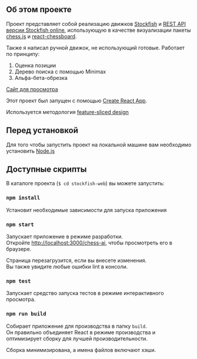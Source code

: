 ## Об этом проекте

Проект представляет собой реализацию движков [Stockfish](https://stockfishchess.org/) и [REST API версии Stockfish online](https://stockfish.online/docs.php), использующую в качестве визуализации пакеты [chess.js](https://www.npmjs.com/package/chess.js?activeTab=readme) и [react-chessboard](https://github.com/Clariity/react-chessboard).

Также я написал ручной движок, не использующий готовые.
Работает по принципу:

1. Оценка позиции
2. Дерево поиска с помощью Minimax
3. Альфа-бета-обрезка

[Сайт для просмотра](https://altaww.github.io/chess-ai/)

Этот проект был запущен с помощью [Create React App](https://github.com/facebook/create-react-app).

Используется методология [feature-sliced design](https://feature-sliced.github.io/documentation/)

## Перед установкой

Для того чтобы запустить проект на локальной машине вам необходимо установить [Node.js](https://nodejs.org/en)

## Доступные скрипты

В каталоге проекта (`$ cd stockfish-web`) вы можете запустить:

### `npm install`

Установит необходимые зависимости для запуска приложения

### `npm start`

Запускает приложение в режиме разработки.\
Откройте [http://localhost:3000/chess-ai](http://localhost:3000/chess-ai), чтобы просмотреть его в браузере.

Страница перезагрузится, если вы внесете изменения.\
Вы также увидите любые ошибки lint в консоли.

### `npm test`

Запускает средство запуска тестов в режиме интерактивного просмотра.

### `npm run build`

Собирает приложение для производства в папку `build`.\
Он правильно объединяет React в режиме производства и оптимизирует сборку для лучшей производительности.

Сборка минимизирована, а имена файлов включают хэши.
